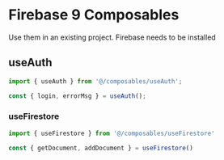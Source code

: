 # Firebase 9 Composables

Use them in an existing project. Firebase needs to be installed

## useAuth

```js
import { useAuth } from '@/composables/useAuth';

const { login, errorMsg } = useAuth();
```

### useFirestore

```js
import { useFirestore } from '@/composables/useFirestore'

const { getDocument, addDocument } = useFirestore()
```

